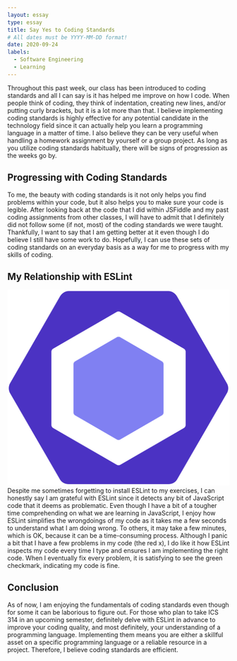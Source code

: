 ```yaml
---
layout: essay
type: essay
title: Say Yes to Coding Standards
# All dates must be YYYY-MM-DD format!
date: 2020-09-24
labels:
  - Software Engineering
  - Learning
---
```


Throughout this past week, our class has been introduced to coding standards and all I can say is it has helped me improve on how I code.  When people think of coding, they think of indentation, creating new lines, and/or putting curly brackets, but it is a lot more than that.  I believe implementing coding standards is highly effective for any potential candidate in the technology field since it can actually help you learn a programming language in a matter of time.  I also believe they can be very useful when handling a homework assignment by yourself or a group project.  As long as you utilize coding standards habitually, there will be signs of progression as the weeks go by.

## Progressing with Coding Standards
To me, the beauty with coding standards is it not only helps you find problems within your code, but it also helps you to make sure your code is legible.  After looking back at the code that I did within JSFiddle and my past coding assignments from other classes, I will have to admit that I definitely did not follow some (if not, most) of the coding standards we were taught.  Thankfully, I want to say that I am getting better at it even though I do believe I still have some work to do.  Hopefully, I can use these sets of coding standards on an everyday basis as a way for me to progress with my skills of coding.

## My Relationship with ESLint
<img class="ui small left floated image" src="../images/eslint.png">
Despite me sometimes forgetting to install ESLint to my exercises, I can honestly say I am grateful with ESLint since it detects any bit of JavaScript code that it deems as problematic.  Even though I have a bit of a tougher time comprehending on what we are learning in JavaScript, I enjoy how ESLint simplifies the wrongdoings of my code as it takes me a few seconds to understand what I am doing wrong.  To others, it may take a few minutes, which is OK, because it can be a time-consuming process.  Although I panic a bit that I have a few problems in my code (the red x), I do like it how ESLint inspects my code every time I type and ensures I am implementing the right code.  When I eventually fix every problem, it is satisfying to see the green checkmark, indicating my code is fine.

## Conclusion
As of now, I am enjoying the fundamentals of coding standards even though for some it can be laborious to figure out.  For those who plan to take ICS 314 in an upcoming semester, definitely delve with ESLint in advance to improve your coding quality, and most definitely, your understanding of a programming language.  Implementing them means you are either a skillful asset on a specific programming language or a reliable resource in a project.  Therefore, I believe coding standards are efficient.
